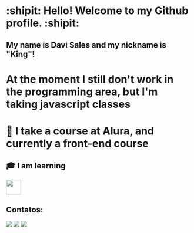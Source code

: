 # :shipit: Hello! Welcome to my Github profile. :shipit:
## My name is Davi Sales and my nickname is "King"!
# At the moment I still don't work in the programming area, but I'm taking javascript classes
# :high_brightness: I take a course at Alura, and currently a front-end course
## :mortar_board: I am learning 

<img loading="lazy" src="https://cdn.jsdelivr.net/gh/devicons/devicon/icons/java/java-original.svg" width="40" height="40"/> 
  
## Contatos:

<div>
<a href="https://www.instagram.com/davi_salles19/profilecard/?igsh=anlteDQzNW1kb2c2" target="_blank"><img loading="lazy" src="https://img.shields.io/badge/-Instagram-%23E4405F?style=for-the-badge&logo=instagram&logoColor=white" target="_blank"></a>
<a href = "davisalles643@gmail.com"><img loading="lazy" src="https://img.shields.io/badge/Gmail-D14836?style=for-the-badge&logo=gmail&logoColor=white" target="_blank"></a>
<a href="www.linkedin.com/in/davi-ribeiro-nolasco-sales-655771233" target="_blank"><img loading="lazy" src="https://img.shields.io/badge/-LinkedIn-%230077B5?style=for-the-badge&logo=linkedin&logoColor=white" target="_blank"></a>   
</div>

<!--
**KingFr0st-bit/KingFr0st-bit** is a ✨ _special_ ✨ repository because its `README.md` (this file) appears on your GitHub profile.

- 🔭 I'm starter in the area of programing at 3 month ago
- 🌱 I’m currently learning programin in the javascript and didn't have some experience 
- 👯 I’m looking to collaborate on ...
- 🤔 I’m looking for help with ...
- 💬 Ask me about ...
- 📫 How to reach me: ...
- 😄 Pronouns: ...
- ⚡ Fun fact: ...
-->
